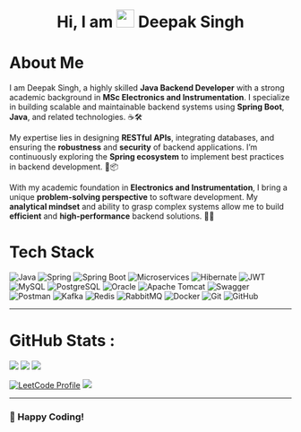 <div align="center">
  <h1> Hi, I am <img src="https://raw.githubusercontent.com/TheDudeThatCode/TheDudeThatCode/master/Assets/Hi.gif" width="32px"/> Deepak Singh </h1>
</div>

# About Me

I am Deepak Singh, a highly skilled **Java Backend Developer** with a strong academic background in **MSc Electronics and Instrumentation**. I specialize in building scalable and maintainable backend systems using **Spring Boot**, **Java**, and related technologies. ☕🛠️

My expertise lies in designing **RESTful APIs**, integrating databases, and ensuring the **robustness** and **security** of backend applications. I’m continuously exploring the **Spring ecosystem** to implement best practices in backend development. 🚀📦

With my academic foundation in **Electronics and Instrumentation**, I bring a unique **problem-solving perspective** to software development. My **analytical mindset** and ability to grasp complex systems allow me to build **efficient** and **high-performance** backend solutions. 🧠🔬



# Tech Stack

![Java](https://img.shields.io/badge/java-%23ED8B00.svg?logo=java&logoColor=white&style=for-the-badge)
![Spring](https://img.shields.io/badge/spring-%236DB33F.svg?logo=spring&logoColor=white&style=for-the-badge)
![Spring Boot](https://img.shields.io/badge/SpringBoot-%236DB33F.svg?logo=springboot&logoColor=white&style=for-the-badge)
![Microservices](https://img.shields.io/badge/Microservices-architecture-blueviolet?style=for-the-badge)
![Hibernate](https://img.shields.io/badge/Hibernate-59666C?logo=hibernate&logoColor=white&style=for-the-badge)
![JWT](https://img.shields.io/badge/JWT-black?logo=JSON%20web%20tokens&style=for-the-badge)
![MySQL](https://img.shields.io/badge/mysql-%2300f.svg?logo=mysql&logoColor=white&style=for-the-badge)
![PostgreSQL](https://img.shields.io/badge/postgres-%23316192.svg?logo=postgresql&logoColor=white&style=for-the-badge)
![Oracle](https://img.shields.io/badge/Oracle-DB-F80000?logo=oracle&logoColor=white&style=for-the-badge)
![Apache Tomcat](https://img.shields.io/badge/Tomcat-Informational?logo=apachetomcat&logoColor=white&style=for-the-badge)
![Swagger](https://img.shields.io/badge/Swagger-85EA2D?logo=swagger&logoColor=black&style=for-the-badge)
![Postman](https://img.shields.io/badge/Postman-FF6C37?logo=postman&logoColor=white&style=for-the-badge)
![Kafka](https://img.shields.io/badge/Apache%20Kafka-231F20?logo=apachekafka&logoColor=white&style=for-the-badge)
![Redis](https://img.shields.io/badge/Redis-DC382D?logo=redis&logoColor=white&style=for-the-badge)
![RabbitMQ](https://img.shields.io/badge/RabbitMQ-FF6600?logo=rabbitmq&logoColor=white&style=for-the-badge)
![Docker](https://img.shields.io/badge/Docker-2496ED?logo=docker&logoColor=white&style=for-the-badge)
![Git](https://img.shields.io/badge/git-%23F05033.svg?logo=git&logoColor=white&style=for-the-badge)
![GitHub](https://img.shields.io/badge/github-%23121011.svg?logo=github&logoColor=white&style=for-the-badge)

---

# GitHub Stats :

![](https://github-readme-stats.vercel.app/api?username=deepak1121&hide_border=false&include_all_commits=false&count_private=false)
![](https://github-readme-streak-stats.herokuapp.com/?user=deepak1121&hide_border=false)
![](https://github-readme-stats.vercel.app/api/top-langs/?username=deepak1121&hide_border=false&include_all_commits=false&count_private=false&layout=compact)

[![LeetCode Profile](https://img.shields.io/badge/LeetCode-Profile-orange?style=flat-square&logo=leetcode)](https://leetcode.com/YourUsername/)
[![](https://visitcount.itsvg.in/api?id=deepak1121&icon=0&color=0)](https://visitcount.itsvg.in)

---

### 🚀 Happy Coding!
